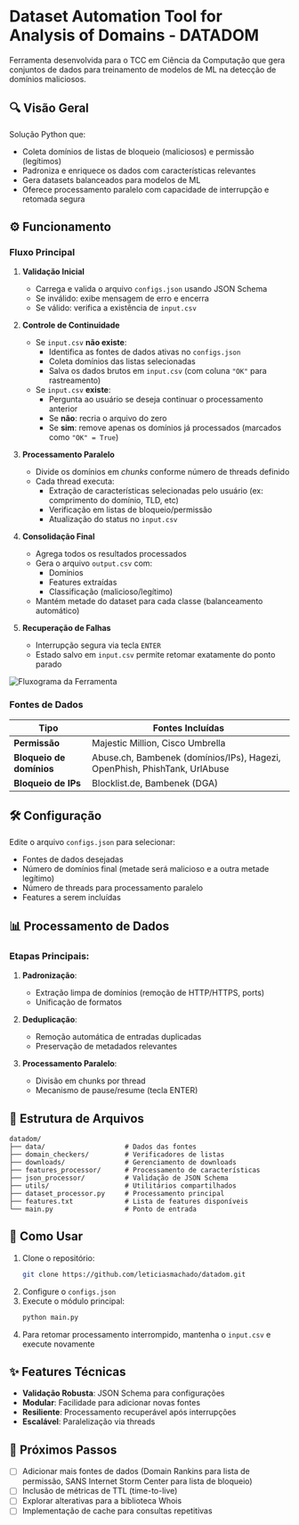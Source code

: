 # Dataset Automation Tool for Analysis of Domains - DATADOM

Ferramenta desenvolvida para o TCC em Ciência da Computação que gera conjuntos de dados para treinamento de modelos de ML na detecção de domínios maliciosos.

## 🔍 Visão Geral

Solução Python que:
- Coleta domínios de listas de bloqueio (maliciosos) e permissão (legítimos)
- Padroniza e enriquece os dados com características relevantes
- Gera datasets balanceados para modelos de ML
- Oferece processamento paralelo com capacidade de interrupção e retomada segura

## ⚙️ Funcionamento

### Fluxo Principal

1. **Validação Inicial**  
   - Carrega e valida o arquivo `configs.json` usando JSON Schema  
   - Se inválido: exibe mensagem de erro e encerra  
   - Se válido: verifica a existência de `input.csv`

2. **Controle de Continuidade**  
   - Se `input.csv` **não existe**:  
     - Identifica as fontes de dados ativas no `configs.json`  
     - Coleta domínios das listas selecionadas  
     - Salva os dados brutos em `input.csv` (com coluna `"OK"` para rastreamento)  
   - Se `input.csv` **existe**:  
     - Pergunta ao usuário se deseja continuar o processamento anterior  
     - Se **não**: recria o arquivo do zero  
     - Se **sim**: remove apenas os domínios já processados (marcados como `"OK" = True`)

3. **Processamento Paralelo**  
   - Divide os domínios em *chunks* conforme número de threads definido  
   - Cada thread executa:  
     - Extração de características selecionadas pelo usuário (ex: comprimento do domínio, TLD, etc)  
     - Verificação em listas de bloqueio/permissão  
     - Atualização do status no `input.csv`  

4. **Consolidação Final**  
   - Agrega todos os resultados processados  
   - Gera o arquivo `output.csv` com:  
     - Domínios
     - Features extraídas 
     - Classificação (malicioso/legítimo)  
   - Mantém metade do dataset para cada classe (balanceamento automático)

5. **Recuperação de Falhas**  
   - Interrupção segura via tecla `ENTER`  
   - Estado salvo em `input.csv` permite retomar exatamente do ponto parado  

![Fluxograma da Ferramenta](link_para_o_fluxograma_no_github)

### Fontes de Dados
| Tipo           | Fontes Incluídas                                                                 |
|----------------|----------------------------------------------------------------------------------|
| **Permissão**  | Majestic Million, Cisco Umbrella                                                 |
| **Bloqueio de domínios**   | Abuse.ch, Bambenek (domínios/IPs), Hagezi, OpenPhish, PhishTank, UrlAbuse        |
| **Bloqueio de IPs**        | Blocklist.de, Bambenek (DGA)                                                     |

## 🛠 Configuração

Edite o arquivo `configs.json` para selecionar:
- Fontes de dados desejadas
- Número de domínios final (metade será malicioso e a outra metade legítimo)
- Número de threads para processamento paralelo
- Features a serem incluídas

## 📊 Processamento de Dados

### Etapas Principais:
1. **Padronização**:
   - Extração limpa de domínios (remoção de HTTP/HTTPS, ports)
   - Unificação de formatos

2. **Deduplicação**:
   - Remoção automática de entradas duplicadas
   - Preservação de metadados relevantes

3. **Processamento Paralelo**:
   - Divisão em chunks por thread
   - Mecanismo de pause/resume (tecla ENTER)

## 📁 Estrutura de Arquivos

```
datadom/
├── data/                    # Dados das fontes
├── domain_checkers/         # Verificadores de listas
├── downloads/               # Gerenciamento de downloads
├── features_processor/      # Processamento de características
├── json_processor/          # Validação de JSON Schema
├── utils/                   # Utilitários compartilhados
├── dataset_processor.py     # Processamento principal
├── features.txt             # Lista de features disponíveis
└── main.py                  # Ponto de entrada
```

## 🚀 Como Usar
1. Clone o repositório:
   ```bash
   git clone https://github.com/leticiasmachado/datadom.git
   ```
2. Configure o `configs.json`
3. Execute o módulo principal:
   ```bash
   python main.py
   ```
4. Para retomar processamento interrompido, mantenha o `input.csv` e execute novamente

## ✨ Features Técnicas
- **Validação Robusta**: JSON Schema para configurações
- **Modular**: Facilidade para adicionar novas fontes
- **Resiliente**: Processamento recuperável após interrupções
- **Escalável**: Paralelização via threads

## 📌 Próximos Passos
- [ ] Adicionar mais fontes de dados (Domain Rankins para lista de permissão, SANS Internet Storm Center para lista de bloqueio)
- [ ] Inclusão de métricas de TTL (time-to-live)
- [ ] Explorar alterativas para a biblioteca Whois
- [ ] Implementação de cache para consultas repetitivas
